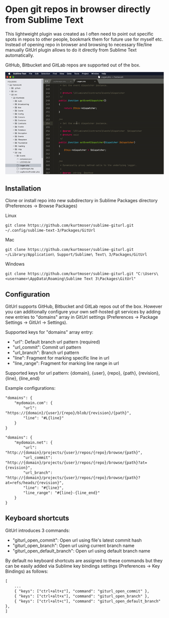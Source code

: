 # Open git repos in browser directly from Sublime Text

This lightweight plugin was created as I often need to point out specific spots in repos to other people, bookmark them for future use for myself etc. Instead of opening repo in browser and browsing to necessary file/line manually GitUrl plugin allows to do it directly from Sublime Text automatically.

GitHub, Bitbucket and GitLab repos are supported out of the box.

![Animated screenshot of GitUrl in use](./assets/giturl-demo.gif)

## Installation

Clone or install repo into new subdirectory in Sublime Packages directory (Preferences -> Browse Packages)

Linux
```
git clone https://github.com/kurtmoser/sublime-giturl.git ~/.config/sublime-text-3/Packages/GitUrl
```

Mac
```
git clone https://github.com/kurtmoser/sublime-giturl.git ~/Library/Application\ Support/Sublime\ Text\ 3/Packages/GitUrl
```

Windows
```
git clone https://github.com/kurtmoser/sublime-giturl.git "C:\Users\<username>\AppData\Roaming\Sublime Text 3\Packages\GitUrl"
```

## Configuration

GitUrl supports GitHub, Bitbucket and GitLab repos out of the box. However you can additionally configure your own self-hosted git services by adding new entries to "domains" array in GitUrl settings (Preferences -> Package Settings -> GitUrl -> Settings).

Supported keys for "domains" array entry:
- "url": Default branch url pattern (required)
- "url_commit": Commit url pattern
- "url_branch": Branch url pattern
- "line": Fragment for marking specific line in url
- "line_range": Fragment for marking line range in url

Supported keys for url pattern:
{domain}, {user}, {repo}, {path},  {revision}, {line}, {line_end}

Example configurations:
```
"domains": {
    "mydomain.com": {
        "url": "https://{domain}/{user}/{repo}/blob/{revision}/{path}",
        "line": "#L{line}"
    }
}
```
```
"domains": {
    "mydomain.net": {
        "url": "http://{domain}/projects/{user}/repos/{repo}/browse/{path}",
        "url_commit": "http://{domain}/projects/{user}/repos/{repo}/browse/{path}?at={revision}",
        "url_branch": "http://{domain}/projects/{user}/repos/{repo}/browse/{path}?at=refs/heads/{revision}",
        "line": "#{line}",
        "line_range": "#{line}-{line_end}"
    }
}
```

## Keyboard shortcuts

GitUrl introduces 3 commands:
- "giturl_open_commit": Open url using file's latest commit hash
- "giturl_open_branch": Open url using current branch name
- "giturl_open_default_branch": Open url using default branch name

By default no keyboard shortcuts are assigned to these commands but they can be easily added via Sublime key bindings settings (Preferences -> Key Bindings) as follows:
```
[
    ...
    { "keys": ["ctrl+alt+z"], "command": "giturl_open_commit" },
    { "keys": ["ctrl+alt+x"], "command": "giturl_open_branch" },
    { "keys": ["ctrl+alt+c"], "command": "giturl_open_default_branch" },
]
```
